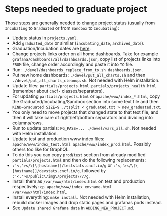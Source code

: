 # Steps needed to graduate project

Those steps are generally needed to change project status (usually from `Incubating` to `Graduated` or from `Sandbox` to `Incubating`):

- Update status in `projects.yaml`.
- Add `graduated_date` or similar (`incubating_date`, `archived_date`).
- Graduation/Incubation dates are [here](https://docs.google.com/spreadsheets/d/10-rSBsSMQZD6nCLBkyKfeU4kdffB4bOSV0NnZqF5bBk/edit#gid=1632287387).
- Change projects links order on all home dashboards. Take for example `grafana/dashboards/all/dashboards.json`, copy list of projects links into `FROM` file, change order accordingly and paste it into `TO` file.
- Run: `./devel/dashboards_replace_from_to.sh dashboards.json`.
- Put new home dashboards: `./devel/put_all_charts.sh` and then `./devel/put_all_charts_cleanup.sh`. Not needed with Helm installation.
- Update files: `partials/projects.html partials/projects_health.html` (remember about `cncf-` classes/separators).
- For updating `partials/projects.html` or `apache/www/index_*.html`, copy the Graduated/Incubating/Sandbox section into some text file and then `KIND=Graduated SIZE=9 ./tsplit < graduated.txt > new_graduated.txt`.
- You only need to move projects that changed state to that text file, and then it will take care of right/left/bottom separators and dividing into columns/rows.
- Run to update partials: `PG_PASS=... ./devel/vars_all.sh`. Not needed with Helm installation.
- Update test and production www index files: `apache/www/index_test.html apache/www/index_prod.html`. Possibly others too like for GraphQL.
- To do this you can copy `prod`/`test` section from already modified `partials/projects.html` and then do the following replacements:
- `` :'<,'>s/\[\[hostname]]/teststats.cncf.io/g `` or `` :'<,'>s/\[\[hostname]]/devstats.cncf.io/g ``, followed by `` :'<,'>s/public\/img\/projects\///g ``.
- Install them as `/var/www/html/index.html` on test and production respectively: `cp apache/www/index_envname.html /var/www/html/index.html`.
- Install everything: `make install`. Not needed with Helm installation, rebuild docker images and drop static pages and grafanas pods instead.
- See `Update shared Grafana data` in `ADDING_NEW_PROJECT.md`.
